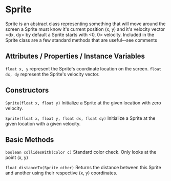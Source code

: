 # Sprite
Sprite is an abstract class representing something that will move around the screen a Sprite must know it's current position (x, y) and it's velocity vector <dx, dy> by default a Sprite starts with <0, 0> velocity. 
Included in the Sprite class are a few standard methods that are useful--see comments

## Attributes / Properties / Instance Variables
`float x, y`    represent the Sprite's coordinate location on the screen.
`float dx, dy`  represent the Sprite's velocity vector.

## Constructors
`Sprite(float x, float y)`
Initialize a Sprite at the given location with zero velocity.

`Sprite(float x, float y, float dx, float dy)`
Initialize a Sprite at the given location with a given velocity.

## Basic Methods
`boolean collidesWith(color c)`
Standard color check.  Only looks at the point (x, y)

`float distanceTo(Sprite other)`
Returns the distance between this Sprite and another using their respective (x, y) coordinates.


